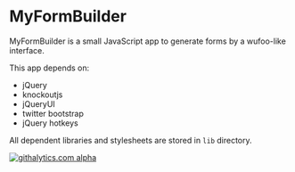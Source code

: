 MyFormBuilder
=============

MyFormBuilder is a small JavaScript app to generate forms by a wufoo-like
interface.

This app depends on:

* jQuery
* knockoutjs
* jQueryUI
* twitter bootstrap
* jQuery hotkeys

All dependent libraries and stylesheets are stored in `lib` directory.


[![githalytics.com alpha](https://cruel-carlota.pagodabox.com/c1bcd57bb14d5557316aa9cc2d382f55 "githalytics.com")](http://githalytics.com/haldun/myformbuilder)
